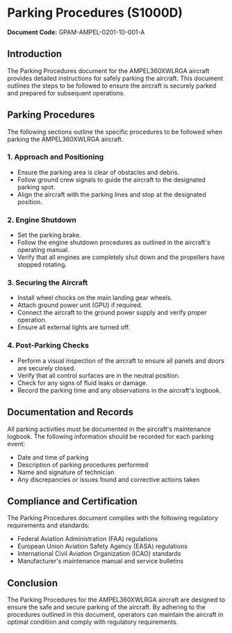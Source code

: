 # Parking Procedures (S1000D)

**Document Code:** GPAM-AMPEL-0201-10-001-A

## Introduction

The Parking Procedures document for the AMPEL360XWLRGA aircraft provides detailed instructions for safely parking the aircraft. This document outlines the steps to be followed to ensure the aircraft is securely parked and prepared for subsequent operations.

## Parking Procedures

The following sections outline the specific procedures to be followed when parking the AMPEL360XWLRGA aircraft.

### 1. Approach and Positioning

- Ensure the parking area is clear of obstacles and debris.
- Follow ground crew signals to guide the aircraft to the designated parking spot.
- Align the aircraft with the parking lines and stop at the designated position.

### 2. Engine Shutdown

- Set the parking brake.
- Follow the engine shutdown procedures as outlined in the aircraft's operating manual.
- Verify that all engines are completely shut down and the propellers have stopped rotating.

### 3. Securing the Aircraft

- Install wheel chocks on the main landing gear wheels.
- Attach ground power unit (GPU) if required.
- Connect the aircraft to the ground power supply and verify proper operation.
- Ensure all external lights are turned off.

### 4. Post-Parking Checks

- Perform a visual inspection of the aircraft to ensure all panels and doors are securely closed.
- Verify that all control surfaces are in the neutral position.
- Check for any signs of fluid leaks or damage.
- Record the parking time and any observations in the aircraft's logbook.

## Documentation and Records

All parking activities must be documented in the aircraft's maintenance logbook. The following information should be recorded for each parking event:

- Date and time of parking
- Description of parking procedures performed
- Name and signature of technician
- Any discrepancies or issues found and corrective actions taken

## Compliance and Certification

The Parking Procedures document complies with the following regulatory requirements and standards:

- Federal Aviation Administration (FAA) regulations
- European Union Aviation Safety Agency (EASA) regulations
- International Civil Aviation Organization (ICAO) standards
- Manufacturer's maintenance manual and service bulletins

## Conclusion

The Parking Procedures for the AMPEL360XWLRGA aircraft are designed to ensure the safe and secure parking of the aircraft. By adhering to the procedures outlined in this document, operators can maintain the aircraft in optimal condition and comply with regulatory requirements.
